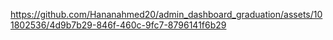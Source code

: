 
 

 



 


https://github.com/Hananahmed20/admin_dashboard_graduation/assets/101802536/4d9b7b29-846f-460c-9fc7-8796141f6b29

